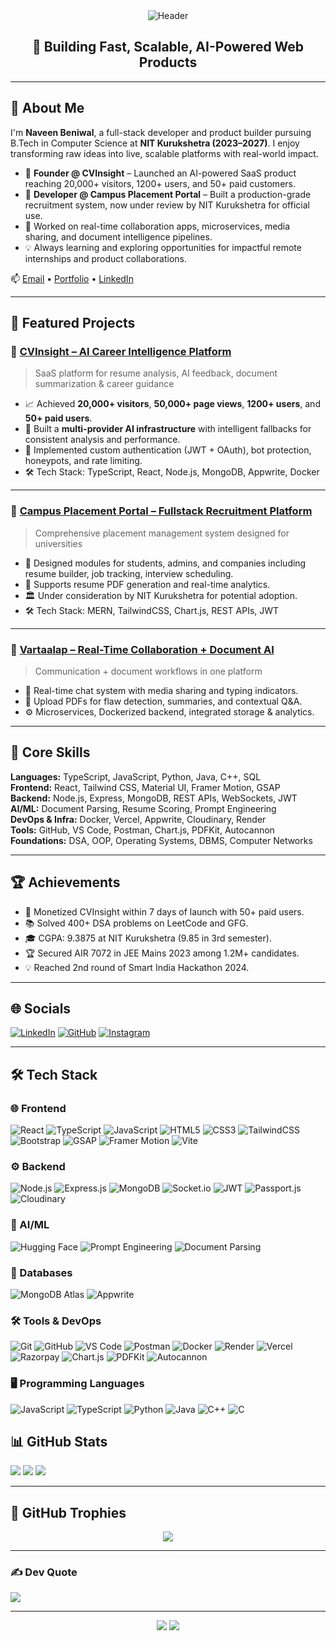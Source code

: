<!-- Header Section -->
<div align="center">
  <img src="https://capsule-render.vercel.app/api?type=waving&color=gradient&height=200&text=Naveen%20Beniwal&fontAlign=50&fontAlignY=40&fontSize=45&desc=Full%20Stack%20Developer%20%7C%20AI%20SaaS%20Builder%20%7C%20Remote%20Internship%20Ready&descAlign=50&descAlignY=60" alt="Header" />
</div>

<h2 align="center">🚀 Building Fast, Scalable, AI-Powered Web Products</h2>

---

## 👋 About Me

I'm **Naveen Beniwal**, a full-stack developer and product builder pursuing B.Tech in Computer Science at **NIT Kurukshetra (2023–2027)**. I enjoy transforming raw ideas into live, scalable platforms with real-world impact.

- 🧠 **Founder @ CVInsight** – Launched an AI-powered SaaS product reaching 20,000+ visitors, 1200+ users, and 50+ paid customers.
- 🏫 **Developer @ Campus Placement Portal** – Built a production-grade recruitment system, now under review by NIT Kurukshetra for official use.
- 💬 Worked on real-time collaboration apps, microservices, media sharing, and document intelligence pipelines.
- 💡 Always learning and exploring opportunities for impactful remote internships and product collaborations.

📫 [Email](mailto:naveenbeniwal00001@gmail.com) • [Portfolio](https://naveenbeniwalportfolio.vercel.app) • [LinkedIn](https://www.linkedin.com/in/naveen-beniwal-40b719313)

---

## 🚀 Featured Projects

### 🧠 [CVInsight – AI Career Intelligence Platform](https://cvinsight.me)
> SaaS platform for resume analysis, AI feedback, document summarization & career guidance

- 📈 Achieved **20,000+ visitors**, **50,000+ page views**, **1200+ users**, and **50+ paid users**.
- 🧠 Built a **multi-provider AI infrastructure** with intelligent fallbacks for consistent analysis and performance.
- 🔐 Implemented custom authentication (JWT + OAuth), bot protection, honeypots, and rate limiting.
- 🛠️ Tech Stack: TypeScript, React, Node.js, MongoDB, Appwrite, Docker

---

### 🏫 [Campus Placement Portal – Fullstack Recruitment Platform](https://tnp-nitkkr.vercel.app)
> Comprehensive placement management system designed for universities

- 🔧 Designed modules for students, admins, and companies including resume builder, job tracking, interview scheduling.
- 📄 Supports resume PDF generation and real-time analytics.
- 🏛️ Under consideration by NIT Kurukshetra for potential adoption.
- 🛠️ Tech Stack: MERN, TailwindCSS, Chart.js, REST APIs, JWT

---

### 💬 [Vartaalap – Real-Time Collaboration + Document AI](https://vartaalap-frontend.vercel.app/)
> Communication + document workflows in one platform

- 💬 Real-time chat system with media sharing and typing indicators.
- 📄 Upload PDFs for flaw detection, summaries, and contextual Q&A.
- ⚙️ Microservices, Dockerized backend, integrated storage & analytics.

---

## 🧠 Core Skills

**Languages:** TypeScript, JavaScript, Python, Java, C++, SQL  
**Frontend:** React, Tailwind CSS, Material UI, Framer Motion, GSAP  
**Backend:** Node.js, Express, MongoDB, REST APIs, WebSockets, JWT  
**AI/ML:** Document Parsing, Resume Scoring, Prompt Engineering  
**DevOps & Infra:** Docker, Vercel, Appwrite, Cloudinary, Render  
**Tools:** GitHub, VS Code, Postman, Chart.js, PDFKit, Autocannon  
**Foundations:** DSA, OOP, Operating Systems, DBMS, Computer Networks  

---

## 🏆 Achievements

- 🚀 Monetized CVInsight within 7 days of launch with 50+ paid users.
- 📚 Solved 400+ DSA problems on LeetCode and GFG.
- 🎓 CGPA: 9.3875 at NIT Kurukshetra (9.85 in 3rd semester).
- 🏆 Secured AIR 7072 in JEE Mains 2023 among 1.2M+ candidates.
- 💡 Reached 2nd round of Smart India Hackathon 2024.

---

## 🌐 Socials

[![LinkedIn](https://img.shields.io/badge/LinkedIn-%230077B5.svg?logo=linkedin&logoColor=white)](https://linkedin.com/in/naveen-beniwal-40b719313)
[![GitHub](https://img.shields.io/badge/GitHub-%23181717.svg?logo=github&logoColor=white)](https://github.com/Naveen-Beniwal)
[![Instagram](https://img.shields.io/badge/Instagram-%23E4405F.svg?logo=Instagram&logoColor=white)](https://instagram.com/naveen_beniwal_265)

---
## 🛠️ Tech Stack

### 🌐 Frontend
![React](https://img.shields.io/badge/-React-61DAFB?style=flat&logo=react&logoColor=white)
![TypeScript](https://img.shields.io/badge/-TypeScript-3178C6?style=flat&logo=typescript&logoColor=white)
![JavaScript](https://img.shields.io/badge/-JavaScript-F7DF1E?style=flat&logo=javascript&logoColor=black)
![HTML5](https://img.shields.io/badge/-HTML5-E34F26?style=flat&logo=html5&logoColor=white)
![CSS3](https://img.shields.io/badge/-CSS3-1572B6?style=flat&logo=css3&logoColor=white)
![TailwindCSS](https://img.shields.io/badge/-TailwindCSS-38B2AC?style=flat&logo=tailwind-css&logoColor=white)
![Bootstrap](https://img.shields.io/badge/-Bootstrap-7952B3?style=flat&logo=bootstrap&logoColor=white)
![GSAP](https://img.shields.io/badge/-GSAP-88CE02?style=flat&logo=greensock&logoColor=white)
![Framer Motion](https://img.shields.io/badge/-Framer%20Motion-0055FF?style=flat&logo=framer&logoColor=white)
![Vite](https://img.shields.io/badge/-Vite-646CFF?style=flat&logo=vite&logoColor=white)

### ⚙️ Backend
![Node.js](https://img.shields.io/badge/-Node.js-339933?style=flat&logo=node.js&logoColor=white)
![Express.js](https://img.shields.io/badge/-Express.js-000000?style=flat&logo=express&logoColor=white)
![MongoDB](https://img.shields.io/badge/-MongoDB-47A248?style=flat&logo=mongodb&logoColor=white)
![Socket.io](https://img.shields.io/badge/-Socket.io-010101?style=flat&logo=socket.io&logoColor=white)
![JWT](https://img.shields.io/badge/-JWT-black?style=flat&logo=json-web-tokens&logoColor=white)
![Passport.js](https://img.shields.io/badge/-Passport.js-34E27A?style=flat&logo=passport&logoColor=white)
![Cloudinary](https://img.shields.io/badge/-Cloudinary-3448C5?style=flat&logo=cloudinary&logoColor=white)

### 🧠 AI/ML
![Hugging Face](https://img.shields.io/badge/-Hugging%20Face-FFD21F?style=flat&logo=huggingface&logoColor=black)
![Prompt Engineering](https://img.shields.io/badge/-Prompt%20Engineering-FF69B4?style=flat)
![Document Parsing](https://img.shields.io/badge/-Document%20Parsing-4A90E2?style=flat)

### 💾 Databases
![MongoDB Atlas](https://img.shields.io/badge/-MongoDB%20Atlas-47A248?style=flat&logo=mongodb&logoColor=white)
![Appwrite](https://img.shields.io/badge/-Appwrite-F02E65?style=flat&logo=appwrite&logoColor=white)

### 🛠️ Tools & DevOps
![Git](https://img.shields.io/badge/-Git-F05032?style=flat&logo=git&logoColor=white)
![GitHub](https://img.shields.io/badge/-GitHub-181717?style=flat&logo=github&logoColor=white)
![VS Code](https://img.shields.io/badge/-VS%20Code-007ACC?style=flat&logo=visual-studio-code&logoColor=white)
![Postman](https://img.shields.io/badge/-Postman-FF6C37?style=flat&logo=postman&logoColor=white)
![Docker](https://img.shields.io/badge/-Docker-2496ED?style=flat&logo=docker&logoColor=white)
![Render](https://img.shields.io/badge/-Render-46E3B7?style=flat&logo=render&logoColor=black)
![Vercel](https://img.shields.io/badge/-Vercel-000000?style=flat&logo=vercel&logoColor=white)
![Razorpay](https://img.shields.io/badge/-Razorpay-003366?style=flat&logo=razorpay&logoColor=white)
![Chart.js](https://img.shields.io/badge/-Chart.js-FF6384?style=flat&logo=chartdotjs&logoColor=white)
![PDFKit](https://img.shields.io/badge/-PDFKit-990000?style=flat)
![Autocannon](https://img.shields.io/badge/-Autocannon-00BFA5?style=flat)

### 🖥️ Programming Languages
![JavaScript](https://img.shields.io/badge/-JavaScript-F7DF1E?style=flat&logo=javascript&logoColor=black)
![TypeScript](https://img.shields.io/badge/-TypeScript-3178C6?style=flat&logo=typescript&logoColor=white)
![Python](https://img.shields.io/badge/-Python-3776AB?style=flat&logo=python&logoColor=white)
![Java](https://img.shields.io/badge/-Java-007396?style=flat&logo=java&logoColor=white)
![C++](https://img.shields.io/badge/-C++-00599C?style=flat&logo=c%2B%2B&logoColor=white)
![C](https://img.shields.io/badge/-C-A8B9CC?style=flat&logo=c&logoColor=white)


## 📊 GitHub Stats

![](https://github-readme-stats-fawn-eight-31.vercel.app/api?username=Naveen-Beniwal&count_private=true&include_all_commits=true&theme=aura)
![](https://github-readme-streak-stats.herokuapp.com/?user=Naveen-Beniwal&theme=aura)
![](https://github-readme-stats.vercel.app/api/top-langs/?username=Naveen-Beniwal&theme=aura&layout=compact)

---

## 🏅 GitHub Trophies

<div align="center">
  <img src="https://github-profile-trophy.vercel.app/?username=Naveen-Beniwal&theme=juicyfresh&no-frame=true&no-bg=true&column=7" />
</div>

---

### ✍️ Dev Quote

![](https://quotes-github-readme.vercel.app/api?type=horizontal&theme=tokyonight)

---

<div align="center">
  <img src="https://komarev.com/ghpvc/?username=Naveen-Beniwal&label=Profile%20Views&color=brightgreen&style=flat-square" />
  <img src="https://capsule-render.vercel.app/api?type=waving&color=gradient&height=150&section=footer" />
</div>
